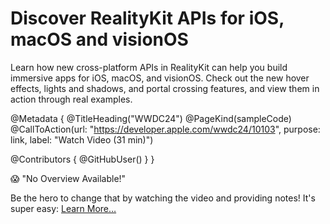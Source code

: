 # Discover RealityKit APIs for iOS, macOS and visionOS

Learn how new cross-platform APIs in RealityKit can help you build immersive apps for iOS, macOS, and visionOS. Check out the new hover effects, lights and shadows, and portal crossing features, and view them in action through real examples.

@Metadata {
   @TitleHeading("WWDC24")
   @PageKind(sampleCode)
   @CallToAction(url: "https://developer.apple.com/wwdc24/10103", purpose: link, label: "Watch Video (31 min)")

   @Contributors {
      @GitHubUser(<replace this with your GitHub handle>)
   }
}

😱 "No Overview Available!"

Be the hero to change that by watching the video and providing notes! It's super easy:
 [Learn More…](https://wwdcnotes.github.io/WWDCNotes/documentation/wwdcnotes/contributing)
